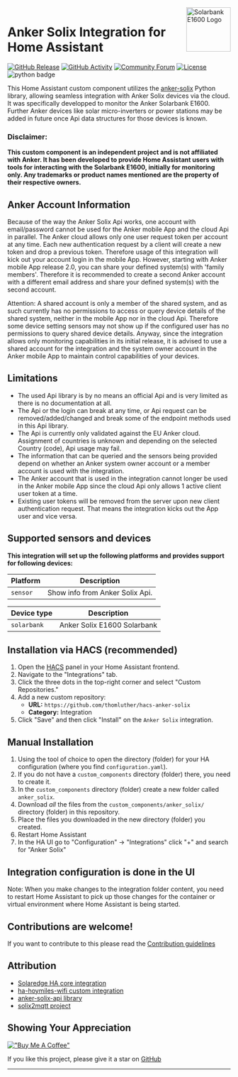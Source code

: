 <img src="https://public-aiot-fra-prod.s3.dualstack.eu-central-1.amazonaws.com/anker-power/public/product/anker-power/e9478c2d-e665-4d84-95d7-dd4844f82055/20230719-144818.png" alt="Solarbank E1600 Logo" title="Anker Solix Api" align="right" height="100" />

# Anker Solix Integration for Home Assistant

[![GitHub Release][releases-shield]][releases]
[![GitHub Activity][commits-shield]][commits]
[![Community Forum][forum-shield]][forum]
[![License][license-shield]](LICENSE)
![python badge][python-shield]

This Home Assistant custom component utilizes the [anker-solix](anker-solix) Python library, allowing seamless integration with Anker Solix devices via the cloud. It was specifically developped to monitor the Anker Solarbank E1600. Further Anker devices like solar micro-inverters or power stations may be added in future once Api data structures for those devices is known.

### Disclaimer:
**This custom component is an independent project and is not affiliated with Anker. It has been developed to provide Home Assistant users with tools for interacting with the Solarbank E1600,  initially for monitoring only. Any trademarks or product names mentioned are the property of their respective owners.**

## Anker Account Information

Because of the way the Anker Solix Api works, one account with email/password cannot be used for the Anker mobile App and the cloud Api in parallel.
The Anker cloud allows only one user request token per account at any time. Each new authentication request by a client will create a new token and drop a previous token.
Therefore usage of this integration will kick out your account login in the mobile App.
However, starting with Anker mobile App release 2.0, you can share your defined system(s) with 'family members'.
Therefore it is recommended to create a second Anker account with a different email address and share your defined system(s) with the second account.

Attention: A shared account is only a member of the shared system, and as such currently has no permissions to access or query device details of the shared system,
neither in the mobile App nor in the cloud Api. Therefore some device setting sensors may not show up if the configured user has no permissions to query shared device details.
Anyway, since the integration allows only monitoring capabilities in its initial release, it is advised to use a shared account for the integration and the system owner
account in the Anker mobile App to maintain control capabilities of your devices.

## Limitations

- The used Api library is by no means an official Api and is very limited as there is no documentation at all.
- The Api or the login can break at any time, or Api request can be removed/added/changed and break some of the endpoint methods used in this Api library.
- The Api is currently only validated against the EU Anker cloud. Assignment of countries is unknown and depending on the selected Country (code), Api usage may fail.
- The information that can be queried and the sensors being provided depend on whether an Anker system owner account or a member account is used with the integration.
- The Anker account that is used in the integration cannot longer be used in the Anker mobile App since the cloud Api only allows 1 active client user token at a time.
- Existing user tokens will be removed from the server upon new client authentication request. That means the integration kicks out the App user and vice versa.

## Supported sensors and devices

**This integration will set up the following platforms and provides support for following devices:**

Platform | Description
-- | --
`sensor` | Show info from Anker Solix Api.

Device type | Description
-- | --
`solarbank` | Anker Solix E1600 Solarbank


## Installation via HACS (recommended)
1. Open the [HACS](https://hacs.xyz) panel in your Home Assistant frontend.
1. Navigate to the "Integrations" tab.
1. Click the three dots in the top-right corner and select "Custom Repositories."
1. Add a new custom repository:
   - **URL:** `https://github.com/thomluther/hacs-anker-solix`
   - **Category:** Integration
1. Click "Save" and then click "Install" on the `Anker Solix` integration.


## Manual Installation

1. Using the tool of choice to open the directory (folder) for your HA configuration (where you find `configuration.yaml`).
1. If you do not have a `custom_components` directory (folder) there, you need to create it.
1. In the `custom_components` directory (folder) create a new folder called `anker_solix`.
1. Download _all_ the files from the `custom_components/anker_solix/` directory (folder) in this repository.
1. Place the files you downloaded in the new directory (folder) you created.
1. Restart Home Assistant
1. In the HA UI go to "Configuration" -> "Integrations" click "+" and search for "Anker Solix"

## Integration configuration is done in the UI

Note: When you make changes to the integration folder content, you need to restart Home Assistant to pick up those changes
for the container or virtual environment where Home Assistant is being started.
<!---->

## Contributions are welcome!

If you want to contribute to this please read the [Contribution guidelines](CONTRIBUTING.md)

## Attribution

- [Solaredge HA core integration](https://github.com/home-assistant/core/tree/dev/homeassistant/components/solaredge)
- [ha-hoymiles-wifi custom integration](https://github.com/suaveolent/ha-hoymiles-wifi)
- [anker-solix-api library][anker-solix]
- [solix2mqtt project](https://github.com/tomquist/solix2mqtt)

## Showing Your Appreciation

[!["Buy Me A Coffee"](https://www.buymeacoffee.com/assets/img/custom_images/orange_img.png)](https://www.buymeacoffee.com/thomasluthe)

If you like this project, please give it a star on [GitHub][anker-solix]
***

[anker-solix]: https://github.com/thomluther/hacs-anker-solix
[commits]: https://github.com/thomluther/hacs-anker-solix/commits
[commits-shield]: https://img.shields.io/github/commits/thomluther/hacs-anker-solix.svg?style=for-the-badge
[releases]: https://github.com/thomluther/hacs-anker-solix/releases
[releases-shield]: https://img.shields.io/github/release/thomluther/hacs-anker-solix.svg?style=for-the-badge
[exampleimg]: example.png
[forum-shield]: https://img.shields.io/badge/community-forum-brightgreen.svg?style=for-the-badge
[forum]: https://community.home-assistant.io/
[license-shield]: https://img.shields.io/badge/Licence-MIT-orange
[license]: https://github.com/thomluther/hacs-anker-solix/blob/main/LICENSE
[python-shield]: https://img.shields.io/badge/Made%20with-Python-orange

